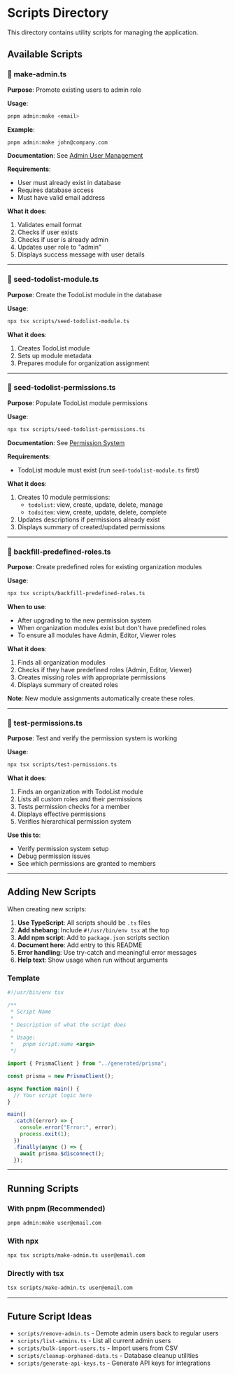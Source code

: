 # Scripts Directory

This directory contains utility scripts for managing the application.

## Available Scripts

### 📝 make-admin.ts

**Purpose**: Promote existing users to admin role

**Usage**:
```bash
pnpm admin:make <email>
```

**Example**:
```bash
pnpm admin:make john@company.com
```

**Documentation**: See [Admin User Management](../docs/ADMIN_USER_MANAGEMENT.md)

**Requirements**:
- User must already exist in database
- Requires database access
- Must have valid email address

**What it does**:
1. Validates email format
2. Checks if user exists
3. Checks if user is already admin
4. Updates user role to "admin"
5. Displays success message with user details

---

### 🌱 seed-todolist-module.ts

**Purpose**: Create the TodoList module in the database

**Usage**:
```bash
npx tsx scripts/seed-todolist-module.ts
```

**What it does**:
1. Creates TodoList module
2. Sets up module metadata
3. Prepares module for organization assignment

---

### 🔐 seed-todolist-permissions.ts

**Purpose**: Populate TodoList module permissions

**Usage**:
```bash
npx tsx scripts/seed-todolist-permissions.ts
```

**Documentation**: See [Permission System](../docs/PERMISSIONS_SYSTEM.md)

**Requirements**:
- TodoList module must exist (run `seed-todolist-module.ts` first)

**What it does**:
1. Creates 10 module permissions:
   - `todolist`: view, create, update, delete, manage
   - `todoitem`: view, create, update, delete, complete
2. Updates descriptions if permissions already exist
3. Displays summary of created/updated permissions

---

### 🔄 backfill-predefined-roles.ts

**Purpose**: Create predefined roles for existing organization modules

**Usage**:
```bash
npx tsx scripts/backfill-predefined-roles.ts
```

**When to use**:
- After upgrading to the new permission system
- When organization modules exist but don't have predefined roles
- To ensure all modules have Admin, Editor, Viewer roles

**What it does**:
1. Finds all organization modules
2. Checks if they have predefined roles (Admin, Editor, Viewer)
3. Creates missing roles with appropriate permissions
4. Displays summary of created roles

**Note**: New module assignments automatically create these roles.

---

### 🧪 test-permissions.ts

**Purpose**: Test and verify the permission system is working

**Usage**:
```bash
npx tsx scripts/test-permissions.ts
```

**What it does**:
1. Finds an organization with TodoList module
2. Lists all custom roles and their permissions
3. Tests permission checks for a member
4. Displays effective permissions
5. Verifies hierarchical permission system

**Use this to**:
- Verify permission system setup
- Debug permission issues
- See which permissions are granted to members

---

## Adding New Scripts

When creating new scripts:

1. **Use TypeScript**: All scripts should be `.ts` files
2. **Add shebang**: Include `#!/usr/bin/env tsx` at the top
3. **Add npm script**: Add to `package.json` scripts section
4. **Document here**: Add entry to this README
5. **Error handling**: Use try-catch and meaningful error messages
6. **Help text**: Show usage when run without arguments

### Template

```typescript
#!/usr/bin/env tsx

/**
 * Script Name
 * 
 * Description of what the script does
 * 
 * Usage:
 *   pnpm script:name <args>
 */

import { PrismaClient } from "../generated/prisma";

const prisma = new PrismaClient();

async function main() {
  // Your script logic here
}

main()
  .catch((error) => {
    console.error("Error:", error);
    process.exit(1);
  })
  .finally(async () => {
    await prisma.$disconnect();
  });
```

---

## Running Scripts

### With pnpm (Recommended)
```bash
pnpm admin:make user@email.com
```

### With npx
```bash
npx tsx scripts/make-admin.ts user@email.com
```

### Directly with tsx
```bash
tsx scripts/make-admin.ts user@email.com
```

---

## Future Script Ideas

- `scripts/remove-admin.ts` - Demote admin users back to regular users
- `scripts/list-admins.ts` - List all current admin users
- `scripts/bulk-import-users.ts` - Import users from CSV
- `scripts/cleanup-orphaned-data.ts` - Database cleanup utilities
- `scripts/generate-api-keys.ts` - Generate API keys for integrations
